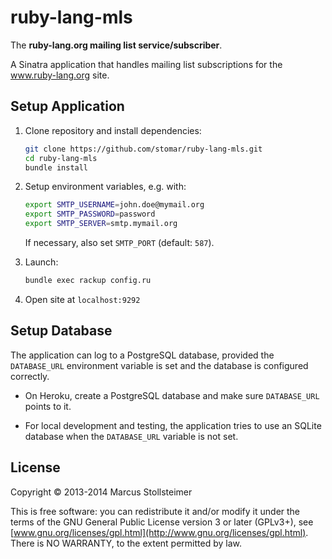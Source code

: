 ruby-lang-mls
=============

The **ruby-lang.org mailing list service/subscriber**.

A Sinatra application that handles mailing list subscriptions
for the www.ruby-lang.org site.

Setup Application
-----------------

1. Clone repository and install dependencies:

   ``` sh
   git clone https://github.com/stomar/ruby-lang-mls.git
   cd ruby-lang-mls
   bundle install
   ```

2. Setup environment variables, e.g. with:

   ``` sh
   export SMTP_USERNAME=john.doe@mymail.org
   export SMTP_PASSWORD=password
   export SMTP_SERVER=smtp.mymail.org
   ```

   If necessary, also set `SMTP_PORT` (default: `587`).

3. Launch:

   ``` sh
   bundle exec rackup config.ru
   ```

4. Open site at `localhost:9292`

Setup Database
--------------

The application can log to a PostgreSQL database, provided the
`DATABASE_URL` environment variable is set and the database is
configured correctly.

- On Heroku, create a PostgreSQL database and make sure `DATABASE_URL`
  points to it.

- For local development and testing, the application tries to use
  an SQLite database when the `DATABASE_URL` variable is not set.

License
-------

Copyright &copy; 2013-2014 Marcus Stollsteimer

This is free software: you can redistribute it and/or modify
it under the terms of the GNU General Public License version 3 or later (GPLv3+),
see [www.gnu.org/licenses/gpl.html](http://www.gnu.org/licenses/gpl.html).
There is NO WARRANTY, to the extent permitted by law.
